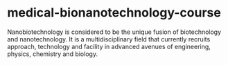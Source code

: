 # medical-bionanotechnology-course
Nanobiotechnology is considered to be the unique fusion of biotechnology and nanotechnology. It is a multidisciplinary field that currently recruits approach, technology and facility in advanced avenues of engineering, physics, chemistry and biology.
